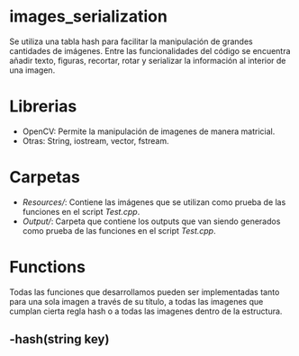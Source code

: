 # images_serialization
Se utiliza una tabla hash para facilitar la manipulación de grandes cantidades de imágenes. Entre las funcionalidades del código se encuentra añadir texto, figuras, recortar, rotar y serializar la información al interior de una imagen.

# Librerias
- OpenCV: Permite la manipulación de imagenes de manera matricial.
- Otras: String, iostream, vector, fstream.

# Carpetas
- *Resources/*: Contiene las imágenes que se utilizan como prueba de las funciones en el script *Test.cpp*.
- *Output/*: Carpeta que contiene los outputs que van siendo generados como prueba de las funciones en el script *Test.cpp*.

# Functions
Todas las funciones que desarrollamos pueden ser implementadas tanto para una sola imagen a través de su título, a todas las imagenes que cumplan cierta regla hash o a todas las imagenes dentro de la estructura.

-hash(string key)
-
